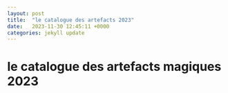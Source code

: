 ```yaml
---
layout: post
title:  "le catalogue des artefacts 2023"
date:   2023-11-30 12:45:11 +0000
categories: jekyll update
---
```

# le catalogue des artefacts magiques 2023